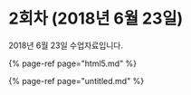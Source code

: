 # 2회차 \(2018년 6월 23일\)

2018년 6월 23일 수업자료입니다.

{% page-ref page="html5.md" %}

{% page-ref page="untitled.md" %}



